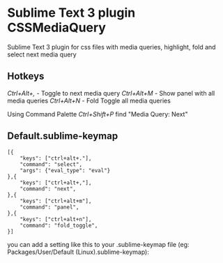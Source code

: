 # Sublime Text 3 plugin CSSMediaQuery
Sublime Text 3 plugin for css files with media queries, highlight, fold and select next media query

## Hotkeys
*Ctrl+Alt+,* - Toggle to next media query
*Ctrl+Alt+M* - Show panel with all media queries
*Ctrl+Alt+N* - Fold Toggle all media queries

Using Command Palette *Ctrl+Shift+P* find "Media Query: Next"

## Default.sublime-keymap
```
[{
	"keys": ["ctrl+alt+."],
	"command": "select",
	"args": {"eval_type": "eval"}
},{
	"keys": ["ctrl+alt+,"],
	"command": "next",
},{
	"keys": ["ctrl+alt+m"],
	"command": "panel",
},{
	"keys": ["ctrl+alt+n"],
	"command": "fold_toggle",
}]
```

you can add a setting like this to your .sublime-keymap file (eg: Packages/User/Default (Linux).sublime-keymap):
